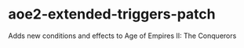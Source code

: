 # aoe2-extended-triggers-patch
Adds new conditions and effects to Age of Empires II: The Conquerors

